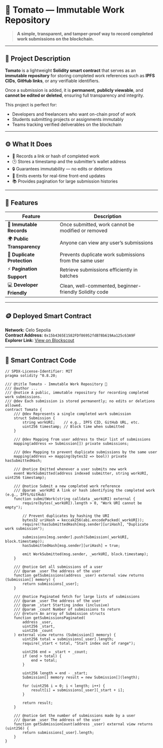 # 🍅 Tomato — Immutable Work Repository

> **A simple, transparent, and tamper-proof way to record completed work submissions on the blockchain.**

---

## 🧩 Project Description

**Tomato** is a lightweight **Solidity smart contract** that serves as an **immutable repository** for storing completed work references such as **IPFS CIDs**, **GitHub links**, or any verifiable identifiers.

Once a submission is added, it is **permanent**, **publicly viewable**, and **cannot be edited or deleted**, ensuring full transparency and integrity.

This project is perfect for:
- Developers and freelancers who want on-chain proof of work  
- Students submitting projects or assignments immutably  
- Teams tracking verified deliverables on the blockchain  

---

## ⚙️ What It Does

- 📝 Records a link or hash of completed work  
- 🕒 Stores a timestamp and the submitter’s wallet address  
- 🔒 Guarantees immutability — no edits or deletions  
- 📢 Emits events for real-time front-end updates  
- 📚 Provides pagination for large submission histories  

---

## 🌟 Features

| Feature | Description |
|---------|-------------|
| 🔐 **Immutable Records** | Once submitted, work cannot be modified or removed |
| 🌍 **Public Transparency** | Anyone can view any user’s submissions |
| 🚫 **Duplicate Protection** | Prevents duplicate work submissions from the same user |
| ⚡ **Pagination Support** | Retrieve submissions efficiently in batches |
| 💻 **Developer Friendly** | Clean, well-commented, beginner-friendly Solidity code |

---

## 🪙 Deployed Smart Contract

**Network:** Celo Sepolia  
**Contract Address:** `0x15b4365E1582FDf86952fdB78b619Aa125c63A9F`  
**Explorer Link:** [View on Blockscout](https://celo-sepolia.blockscout.com/address/0x15b4365E1582FDf86952fdB78b619Aa125c63A9F?tab=index)

---

## 🧱 Smart Contract Code

```solidity
// SPDX-License-Identifier: MIT
pragma solidity ^0.8.20;

/// @title Tomato - Immutable Work Repository 🍅
/// @author ...
/// @notice A public, immutable repository for recording completed work submissions.
/// @dev Each submission is stored permanently; no edits or deletions allowed.
contract Tomato {
    /// @dev Represents a single completed work submission
    struct Submission {
        string workURI;    // e.g., IPFS CID, GitHub URL, etc.
        uint256 timestamp; // Block time when submitted
    }

    /// @dev Mapping from user address to their list of submissions
    mapping(address => Submission[]) private submissions;

    /// @dev Mapping to prevent duplicate submissions by the same user
    mapping(address => mapping(bytes32 => bool)) private hasSubmittedHash;

    /// @notice Emitted whenever a user submits new work
    event WorkSubmitted(address indexed submitter, string workURI, uint256 timestamp);

    /// @notice Submit a new completed work reference
    /// @param _workURI A link or hash identifying the completed work (e.g., IPFS/GitHub)
    function submitWork(string calldata _workURI) external {
        require(bytes(_workURI).length > 0, "Work URI cannot be empty");

        // Prevent duplicates by hashing the URI
        bytes32 uriHash = keccak256(abi.encodePacked(_workURI));
        require(!hasSubmittedHash[msg.sender][uriHash], "Duplicate work submission");

        submissions[msg.sender].push(Submission(_workURI, block.timestamp));
        hasSubmittedHash[msg.sender][uriHash] = true;

        emit WorkSubmitted(msg.sender, _workURI, block.timestamp);
    }

    /// @notice Get all submissions of a user
    /// @param _user The address of the user
    function getSubmissions(address _user) external view returns (Submission[] memory) {
        return submissions[_user];
    }

    /// @notice Paginated fetch for large lists of submissions
    /// @param _user The address of the user
    /// @param _start Starting index (inclusive)
    /// @param _count Number of submissions to return
    /// @return An array of Submission structs
    function getSubmissionsPaginated(
        address _user,
        uint256 _start,
        uint256 _count
    ) external view returns (Submission[] memory) {
        uint256 total = submissions[_user].length;
        require(_start < total, "Start index out of range");

        uint256 end = _start + _count;
        if (end > total) {
            end = total;
        }

        uint256 length = end - _start;
        Submission[] memory result = new Submission[](length);

        for (uint256 i = 0; i < length; i++) {
            result[i] = submissions[_user][_start + i];
        }

        return result;
    }

    /// @notice Get the number of submissions made by a user
    /// @param _user The address of the user
    function getSubmissionCount(address _user) external view returns (uint256) {
        return submissions[_user].length;
    }
}

